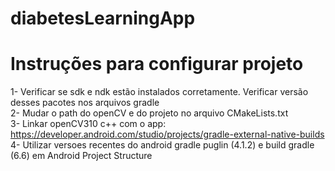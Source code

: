 # diabetesLearningApp


# Instruções para configurar projeto

1- Verificar se sdk e ndk estão instalados corretamente. Verificar versão desses pacotes nos arquivos gradle  
2- Mudar o path do openCV e do projeto no arquivo CMakeLists.txt  
3- Linkar openCV310 c++ com o app: https://developer.android.com/studio/projects/gradle-external-native-builds  
4- Utilizar versoes recentes do android gradle puglin (4.1.2) e build gradle (6.6) em Android Project Structure  
